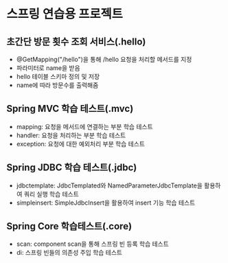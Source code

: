 # 스프링 연습용 프로젝트

## 초간단 방문 횟수 조회 서비스(.hello)
* @GetMapping("/hello")을 통해 /hello 요청을 처리할 메서드를 지정
* 파라미터로 name을 받음
* hello 테이블 스키마 정의 및 저장
* name에 따라 방문수를 출력해줌

## Spring MVC 학습 테스트(.mvc)
* mapping: 요청을 메서드에 연결하는 부분 학습 테스트
* handler: 요청을 처리하는 부분 학습 테스트
* exception: 요청에 대한 예외처리 부분 학습 테스트

## Spring JDBC 학습 테스트(.jdbc)
* jdbctemplate: JdbcTemplated와 NamedParameterJdbcTemplate을 활용하여 쿼리 실행 학습 테스트
* simpleinsert: SimpleJdbcInsert을 활용하여 insert 기능 학습 테스트

## Spring Core 학습테스트(.core)
* scan: component scan을 통해 스프링 빈 등록 학습 테스트
* di: 스프링 빈들의 의존성 주입 학습 테스트